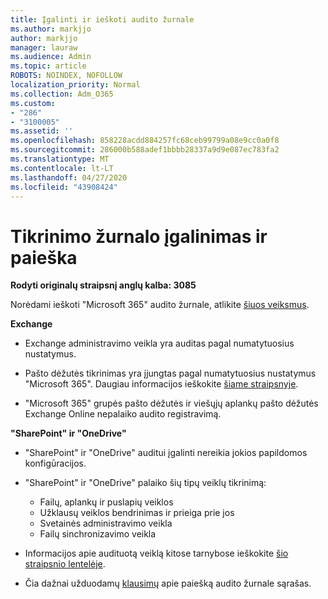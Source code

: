```yaml
---
title: Įgalinti ir ieškoti audito žurnale
ms.author: markjjo
author: markjjo
manager: lauraw
ms.audience: Admin
ms.topic: article
ROBOTS: NOINDEX, NOFOLLOW
localization_priority: Normal
ms.collection: Adm_O365
ms.custom:
- "286"
- "3100005"
ms.assetid: ''
ms.openlocfilehash: 858228acdd884257fc68ceb99799a08e9cc0a0f8
ms.sourcegitcommit: 286000b588adef1bbbb28337a9d9e087ec783fa2
ms.translationtype: MT
ms.contentlocale: lt-LT
ms.lasthandoff: 04/27/2020
ms.locfileid: "43908424"
---
```

# <a name="enable-and-search-the-audit-log"></a>Tikrinimo žurnalo įgalinimas ir paieška

**Rodyti originalų straipsnį anglų kalba: 3085**

Norėdami ieškoti "Microsoft 365" audito žurnale, atlikite [šiuos veiksmus](https://docs.microsoft.com/office365/securitycompliance/search-the-audit-log-in-security-and-compliance#search-the-audit-log).

**Exchange**

- Exchange administravimo veikla yra auditas pagal numatytuosius nustatymus.

- Pašto dėžutės tikrinimas yra įjungtas pagal numatytuosius nustatymus "Microsoft 365". Daugiau informacijos ieškokite [šiame straipsnyje](https://docs.microsoft.com/office365/securitycompliance/enable-mailbox-auditing).

- "Microsoft 365" grupės pašto dėžutės ir viešųjų aplankų pašto dėžutės Exchange Online nepalaiko audito registravimą.

**"SharePoint" ir "OneDrive"**

- "SharePoint" ir "OneDrive" auditui įgalinti nereikia jokios papildomos konfigūracijos.

- "SharePoint" ir "OneDrive" palaiko šių tipų veiklų tikrinimą:

    - Failų, aplankų ir puslapių veiklos
    - Užklausų veiklos bendrinimas ir prieiga prie jos
    - Svetainės administravimo veikla
    - Failų sinchronizavimo veikla

- Informacijos apie audituotą veiklą kitose tarnybose ieškokite [šio straipsnio lentelėje](https://docs.microsoft.com/office365/securitycompliance/search-the-audit-log-in-security-and-compliance#audited-activities).

- Čia dažnai užduodamų [klausimų](https://docs.microsoft.com/office365/securitycompliance/search-the-audit-log-in-security-and-compliance#frequently-asked-questions) apie paiešką audito žurnale sąrašas.